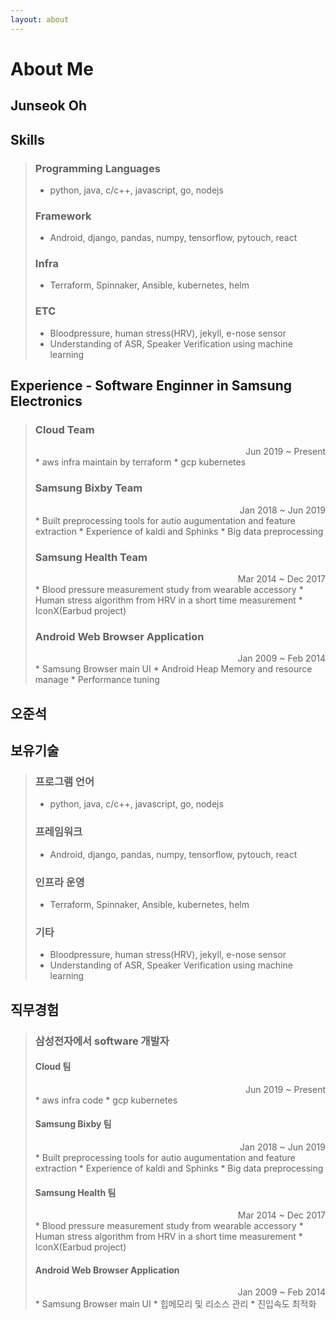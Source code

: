 ```yaml
---
layout: about
---
```


# About Me

## Junseok Oh

## Skills

> ### Programming Languages
>
> * python, java, c/c++, javascript, go, nodejs  
>
> ### Framework
>
> * Android, django, pandas, numpy, tensorflow, pytouch, react  
>
> ### Infra
>
> * Terraform, Spinnaker, Ansible, kubernetes, helm  
>
> ### ETC
>
> * Bloodpressure, human stress(HRV), jekyll, e-nose sensor  
> * Understanding of ASR, Speaker Verification using machine learning  

## Experience - Software Enginner in Samsung Electronics

>### Cloud Team
>
><div style="text-align: right">Jun 2019 ~ Present </div>
> * aws infra maintain by terraform
> * gcp kubernetes  
>
>### Samsung Bixby Team
>
><div style="text-align: right">Jan 2018 ~ Jun 2019</div>
>* Built preprocessing tools for autio augumentation and feature extraction
>* Experience of kaldi and Sphinks
>* Big data preprocessing
>
>### Samsung Health Team
>
><div style="text-align: right">Mar 2014 ~ Dec 2017</div>
>* Blood pressure measurement study from wearable accessory
>* Human stress algorithm from HRV in a short time measurement
>* IconX(Earbud project)
>
>### Android Web Browser Application
>
><div style="text-align: right">Jan 2009 ~ Feb 2014</div>
>* Samsung Browser main UI
>* Android Heap Memory and resource manage
>* Performance tuning

## 오준석

## 보유기술

>### 프로그램 언어
>
>* python, java, c/c++, javascript, go, nodejs
>
>### 프레임워크
>
>* Android, django, pandas, numpy, tensorflow, pytouch, react
>
>### 인프라 운영
>
>* Terraform, Spinnaker, Ansible, kubernetes, helm
>
>### 기타
>
>* Bloodpressure, human stress(HRV), jekyll, e-nose sensor
>* Understanding of ASR, Speaker Verification using machine learning

## 직무경험
>
>### 삼성전자에서 software 개발자
>
>#### Cloud 팀
>
><div style="text-align: right">Jun 2019 ~ Present </div>
>* aws infra code
>* gcp kubernetes
>
>#### Samsung Bixby 팀
>
> <div style="text-align: right">Jan 2018 ~ Jun 2019</div>
>* Built preprocessing tools for autio augumentation and feature extraction
>* Experience of kaldi and Sphinks
>* Big data preprocessing
>
>#### Samsung Health 팀
>
><div style="text-align: right">Mar 2014 ~ Dec 2017</div>
>* Blood pressure measurement study from wearable accessory
>* Human stress algorithm from HRV in a short time measurement
>* IconX(Earbud project)
>
>#### Android Web Browser Application
>
><div style="text-align: right">Jan 2009 ~ Feb 2014</div>
>* Samsung Browser main UI
>* 힙메모리 및 리소스 관리
>* 진입속도 최적화

